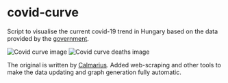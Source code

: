 # covid-curve
Script to visualise the current covid-19 trend in Hungary based on the data provided by the [government](https://koronavirus.gov.hu/hirek).

![Covid curve image](https://i.imgur.com/n9SUdsE.png)
![Covid curve deaths image](https://i.imgur.com/D6IDTqu.png)

The original is written by [Calmarius](https://github.com/Calmarius). Added web-scraping and other tools to make the data updating and graph generation fully automatic.
